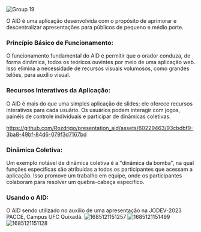 ![Group 19](https://user-images.githubusercontent.com/60229463/233141428-5408ef35-d368-406e-830b-395d70369818.png)

O AID é uma aplicação desenvolvida com o propósito de aprimorar e descentralizar apresentações para públicos de pequeno e médio porte.

### Princípio Básico de Funcionamento:

O funcionamento fundamental do AID é permitir que o orador conduza, de forma dinâmica, todos os teóricos ouvintes por meio de uma aplicação web.
Isso elimina a necessidade de recursos visuais volumosos, como grandes telões, para auxílio visual.

### Recursos Interativos da Aplicação:

O AID é mais do que uma simples aplicação de slides; ele oferece recursos interativos para cada usuário.
Os usuários podem interagir com jogos, painéis de controle individuais e participar de dinâmicas coletivas.

https://github.com/Rozdrigo/presentation_aid/assets/60229463/93cbdbf9-3ba8-49bf-84d6-079f3d7167bd

### Dinâmica Coletiva:

Um exemplo notável de dinâmica coletiva é a "dinâmica da bomba", na qual funções específicas são atribuídas a todos os participantes que acessam a aplicação.
Isso promove um trabalho em equipe, onde os participantes colaboram para resolver um quebra-cabeça específico.

### Usando o AID:

O AID sendo utilizado no auxilio de uma apresentação na JODEV-2023 PACCE, Campus UFC Quixadá.
![1685121151257](https://github.com/Rozdrigo/presentation_aid/assets/60229463/51e629ab-e312-4190-bb5a-96555b7229a4)
![1685121151499](https://github.com/Rozdrigo/presentation_aid/assets/60229463/fadc67ce-686d-4244-aff9-30054dadc0e4)
![1685121151128](https://github.com/Rozdrigo/presentation_aid/assets/60229463/00b15dfa-71a7-47ab-a061-24391b6c9541)
